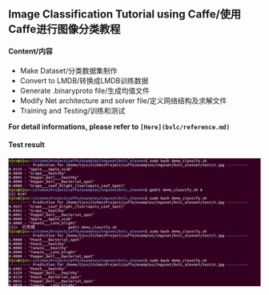 ## Image Classification Tutorial using Caffe/使用Caffe进行图像分类教程

#### Content/内容
* Make Dataset/分类数据集制作
* Convert to LMDB/转换成LMDB训练数据
* Generate .binaryproto file/生成均值文件
* Modify Net architecture and solver file/定义网络结构及求解文件
* Training and Testing/训练和测试

**For detail informations, please refer to `[Here](bvlc/reference.md)`**  

#### Test result
![result](./result.jpg)
